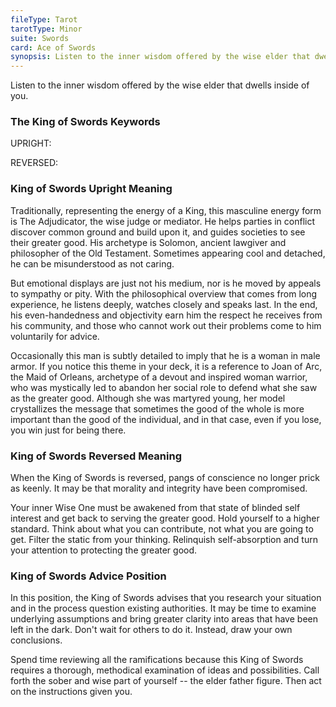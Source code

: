 ```yaml
---
fileType: Tarot
tarotType: Minor
suite: Swords
card: Ace of Swords
synopsis: Listen to the inner wisdom offered by the wise elder that dwells inside of you.
---
```

Listen to the inner wisdom offered by the wise elder that dwells inside of you.

### The King of Swords Keywords

UPRIGHT: 

REVERSED: 

### King of Swords Upright Meaning

Traditionally, representing the energy of a King, this masculine energy form is The Adjudicator, the wise judge or mediator. He helps parties in conflict discover common ground and build upon it, and guides societies to see their greater good. His archetype is Solomon, ancient lawgiver and philosopher of the Old Testament. Sometimes appearing cool and detached, he can be misunderstood as not caring.

But emotional displays are just not his medium, nor is he moved by appeals to sympathy or pity. With the philosophical overview that comes from long experience, he listens deeply, watches closely and speaks last. In the end, his even-handedness and objectivity earn him the respect he receives from his community, and those who cannot work out their problems come to him voluntarily for advice.

Occasionally this man is subtly detailed to imply that he is a woman in male armor. If you notice this theme in your deck, it is a reference to Joan of Arc, the Maid of Orleans, archetype of a devout and inspired woman warrior, who was mystically led to abandon her social role to defend what she saw as the greater good. Although she was martyred young, her model crystallizes the message that sometimes the good of the whole is more important than the good of the individual, and in that case, even if you lose, you win just for being there.

### King of Swords Reversed Meaning

When the King of Swords is reversed, pangs of conscience no longer prick as keenly. It may be that morality and integrity have been compromised.

Your inner Wise One must be awakened from that state of blinded self interest and get back to serving the greater good. Hold yourself to a higher standard. Think about what you can contribute, not what you are going to get. Filter the static from your thinking. Relinquish self-absorption and turn your attention to protecting the greater good.

### King of Swords Advice Position

In this position, the King of Swords advises that you research your situation and in the process question existing authorities. It may be time to examine underlying assumptions and bring greater clarity into areas that have been left in the dark. Don't wait for others to do it. Instead, draw your own conclusions.

Spend time reviewing all the ramifications because this King of Swords requires a thorough, methodical examination of ideas and possibilities. Call forth the sober and wise part of yourself -- the elder father figure. Then act on the instructions given you.
